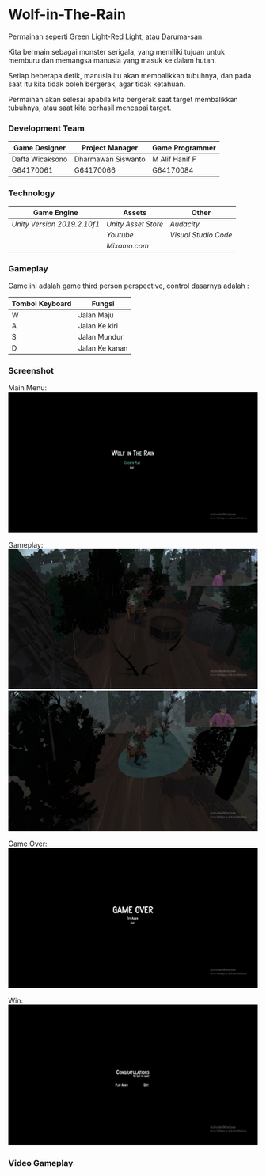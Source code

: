 # Wolf-in-The-Rain
Permainan seperti Green Light-Red Light, atau Daruma-san.

Kita bermain sebagai monster serigala, yang memiliki tujuan
untuk memburu dan memangsa manusia yang masuk ke dalam hutan.

Setiap beberapa detik, manusia itu akan membalikkan tubuhnya, dan 
pada saat itu kita tidak boleh bergerak, agar tidak ketahuan. 

Permainan akan selesai apabila kita bergerak saat target membalikkan
tubuhnya, atau saat kita berhasil mencapai target.


### Development Team
| Game Designer | Project Manager | Game Programmer |
| ----- | ----- | ----- |
| Daffa Wicaksono | Dharmawan Siswanto | M Alif Hanif F |
| G64170061 | G64170066 | G64170084 |

### Technology

| Game Engine | Assets | Other |
| ----- | ----- | ----- |
| *Unity Version 2019.2.10f1* | *Unity Asset Store* | *Audacity* |
|  | *Youtube* | *Visual Studio Code* |
|  | *Mixamo.com* |  |


### Gameplay

Game ini adalah game third person perspective, control dasarnya adalah :

| Tombol Keyboard | Fungsi |
| ----- | ----- |
| W | Jalan Maju |
| A | Jalan Ke kiri |
| S | Jalan Mundur |
| D | Jalan Ke kanan |

### Screenshot 

Main Menu:
![Main Menu](SS-Menu.jpg)

Gameplay:
![Gameplay](SS-Gameplay1.jpg)
![Gameplay](SS-Gameplay2.jpg)

Game Over:
![Game Over](SS-Lose.jpg)

Win:
![Win](SS-Win.jpg)

### Video Gameplay 
